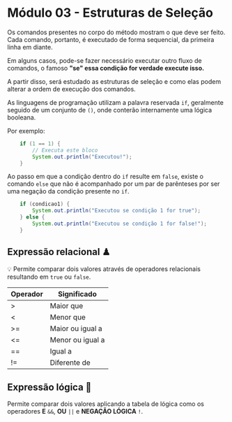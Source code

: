 # Módulo 03 - Estruturas de Seleção

Os comandos presentes no corpo do método
mostram o que deve ser feito. Cada comando, portanto, é executado de forma
sequencial, da primeira linha em diante.

Em alguns casos, pode-se fazer necessário
executar outro fluxo de comandos, o famoso
**"se" essa condição for verdade execute isso.**

A partir disso, será estudado as estruturas
de seleção e como elas podem alterar a ordem de execução dos comandos.

As linguagens de programação utilizam a
palavra reservada `if`, geralmente seguido de um conjunto de `()`, onde conterão internamente uma lógica booleana.

Por exemplo:

```JAVA
    if (1 == 1) {
        // Executa este bloco
        System.out.println("Executou!");
    }
```

Ao passo em que a condição dentro do `if` resulte em `false`, existe o comando `else` que não é acompanhado por um par
de parênteses por ser uma negação da condição presente no `if`.

```JAVA
    if (condicao1) {
        System.out.println("Executou se condição 1 for true");
    } else {
        System.out.println("Executou se condição 1 for false!");
    }

```

## Expressão relacional ♟

💡 Permite comparar dois valores através de operadores relacionais resultando em `true` ou `false`.

| Operador | Significado      |
| -------- | ---------------- |
| >        | Maior que        |
| <        | Menor que        |
| >=       | Maior ou igual a |
| <=       | Menor ou igual a |
| ==       | Igual a          |
| !=       | Diferente de     |

## Expressão lógica 🧮

Permite comparar dois valores aplicando a
tabela de lógica como os operadores **E**
`&&`, **OU** `||` e **NEGAÇÃO LÓGICA** `!`.
